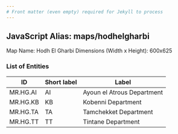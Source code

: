 ```yaml
---
# Front matter (even empty) required for Jekyll to process
---
```


## JavaScript Alias: maps/hodhelgharbi

Map Name: Hodh El Gharbi
Dimensions (Width x Height): 600x625

### List of Entities

| ID       | Short label | Label                      |
| -------- | ----------- | -------------------------- |
| MR.HG.AI | AI          | Ayoun el Atrous Department |
| MR.HG.KB | KB          | Kobenni Department         |
| MR.HG.TA | TA          | Tamchekket Department      |
| MR.HG.TT | TT          | Tintane Department         |
